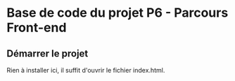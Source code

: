 # Base de code du projet P6 - Parcours Front-end

## Démarrer le projet

Rien à installer ici, il suffit d'ouvrir le fichier index.html.
